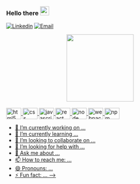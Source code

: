 ### Hello there <img src="https://github.com/TheDudeThatCode/TheDudeThatCode/blob/master/Assets/Hi.gif" width="24" />

[![Linkedin](https://img.shields.io/badge/LinkedIn-0077B5?style=for-the-badge&logo=linkedin&logoColor=white)](https://www.linkedin.com/in/lucasdosualdo)
[![Email](https://img.shields.io/badge/Gmail-D14836?style=for-the-badge&logo=gmail&logoColor=white)](mailto:lucasdosualdo@gmail.com)

<div align="center">
  <a href="https://github.com/lucasdosualdo">
  <img height="180em" src="https://github-readme-stats.vercel.app/api/top-langs/?username=lucasdosualdo&layout=compact&langs_count=7&theme=dracula"/>
</div>
<div style="display: inline_block"><br>
  <img align="center" alt="html5" height="30" width="40" src="https://cdn.jsdelivr.net/gh/devicons/devicon/icons/html5/html5-original.svg">
  <img align="center" alt="css" height="30" width="40" src="https://cdn.jsdelivr.net/gh/devicons/devicon/icons/css3/css3-original.svg">
  <img align="center" alt="javascript" height="30" width="40" src="https://cdn.jsdelivr.net/gh/devicons/devicon/icons/javascript/javascript-original.svg">
  <img align="center" alt="react" height="30" width="40" src="https://cdn.jsdelivr.net/gh/devicons/devicon/icons/react/react-original.svg">
  <img align="center" alt="node" height="30" width="40" src="https://cdn.jsdelivr.net/gh/devicons/devicon/icons/nodejs/nodejs-original.svg">
  <img align="center" alt="webpack" height="30" width="40" src="https://cdn.jsdelivr.net/gh/devicons/devicon/icons/webpack/webpack-plain.svg">
  <img align="center" alt="npm" height="30" width="40" src="https://cdn.jsdelivr.net/gh/devicons/devicon/icons/npm/npm-original-wordmark.svg">
</div>

- 🔭 I’m currently working on ...
- 🌱 I’m currently learning ...
- 👯 I’m looking to collaborate on ...
- 🤔 I’m looking for help with ...
- 💬 Ask me about ...
- 📫 How to reach me: ...
- 😄 Pronouns: ...
- ⚡ Fun fact: ...
-->
